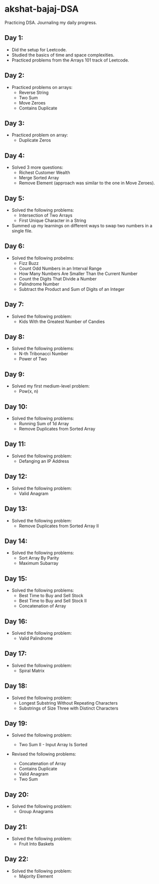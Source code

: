 # akshat-bajaj-DSA

Practicing DSA.
Journaling my daily progress.

## Day 1:

- Did the setup for Leetcode.
- Studied the basics of time and space complexities.
- Practiced problems from the Arrays 101 track of Leetcode.

## Day 2:

- Practiced problems on arrays:
  - Reverse String
  - Two Sum
  - Move Zeroes
  - Contains Duplicate

## Day 3:

- Practiced problem on array:
  - Duplicate Zeros

## Day 4:

- Solved 3 more questions:
  - Richest Customer Wealth
  - Merge Sorted Array
  - Remove Element (approach was similar to the one in Move Zeroes).

## Day 5:

- Solved the following problems:
  - Intersection of Two Arrays
  - First Unique Character in a String
- Summed up my learnings on different ways to swap two numbers in a single file.

## Day 6:

- Solved the following probelms:
  - Fizz Buzz
  - Count Odd Numbers in an Interval Range
  - How Many Numbers Are Smaller Than the Current Number
  - Count the Digits That Divide a Number
  - Palindrome Number
  - Subtract the Product and Sum of Digits of an Integer

## Day 7:

- Solved the following problem:
  - Kids With the Greatest Number of Candies

## Day 8:

- Solved the following problems:
  - N-th Tribonacci Number
  - Power of Two

## Day 9:

- Solved my first medium-level problem:
  - Pow(x, n)

## Day 10:

- Solved the following problems:
  - Running Sum of 1d Array
  - Remove Duplicates from Sorted Array

## Day 11:

- Solved the following problem:
  - Defanging an IP Address

## Day 12:

- Solved the following problem:
  - Valid Anagram

## Day 13:

- Solved the following problem:
  - Remove Duplicates from Sorted Array II

## Day 14:

- Solved the following problems:
  - Sort Array By Parity
  - Maximum Subarray

## Day 15:

- Solved the following problems:
  - Best Time to Buy and Sell Stock
  - Best Time to Buy and Sell Stock II
  - Concatenation of Array

## Day 16:

- Solved the following problem:
  - Valid Palindrome

## Day 17:

- Solved the following problem:
  - Spiral Matrix

## Day 18:

- Solved the following problem:
  - Longest Substring Without Repeating Characters
  - Substrings of Size Three with Distinct Characters

## Day 19:

- Solved the following problem:
  - Two Sum II - Input Array Is Sorted

- Revised the following problems:
  - Concatenation of Array
  - Contains Duplicate
  - Valid Anagram
  - Two Sum

## Day 20:

- Solved the following problem:
  - Group Anagrams
 
## Day 21:

- Solved the following problem:
  - Fruit Into Baskets

## Day 22:

- Solved the following problem:
  - Majority Element